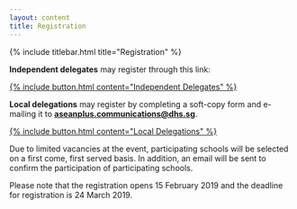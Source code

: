 ```yaml
---
layout: content
title: Registration
---
```


{% include titlebar.html title="Registration" %}

**Independent delegates** may register through this link:

<div class="button-wrapper">
<a href="https://docs.google.com/forms/d/1RAzgGVLygxse04goA5iqWBxaFhR2CiHS6jnWqFg48Pc" target="_blank">
{% include button.html content="Independent Delegates" %}
</a>
</div>

**Local delegations** may register by completing a soft-copy form and e-mailing it to **aseanplus.communications@dhs.sg**.

<div class="button-wrapper">
<a href="https://docs.google.com/document/d/1VjTv1CMg0LiXLXTcyOTt3ASqZvRmsDZC_x9GMtrmgK4/" target="_blank">
{% include button.html content="Local Delegations" %}
</a>
</div>

Due to limited vacancies at the event, participating schools will be selected on a first come, first served basis. In addition, an email will be sent to confirm the participation of participating schools.

Please note that the registration opens 15 February 2019 and the deadline for registration is 24 March 2019.